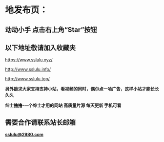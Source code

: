 
 
 
# 地发布页：

## 动动小手 点击右上角“Star”按钮

## 以下地址敬请加入收藏夹 
https://www.sslulu.xyz/ 

http://www.sslulu.info/ 

http://www.sslulu.top/ 


**另外跪求大家支持支持小站，看视频的同时，偶尔点一哈广告，这样小站才能长长久久**


**绅士撸撸-一个绅士才用的网站 高质量片源 每天更新 手机可看**


## 需要合作请联系站长邮箱
**sslulu@2980.com**


